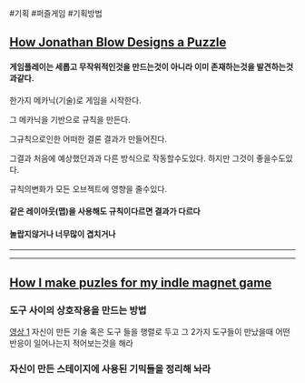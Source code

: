 #기획 #퍼즐게임 #기획방법


## [How Jonathan Blow Designs a Puzzle](https://youtu.be/2zK8ItePe3Y)
#### 게임플레이는 세롭고 무작위적인것을 만드는것이 아니라 이미 존재하는것을 발견하는것과같다.

한가지 메카닉(기술)로 게임을 시작한다.

그 메카닉을 기반으로 규칙을 만든다.

그규칙으로인한 어떠한 결론 결과가 만들어진다.

그결과 처음에 예상했던과과 다른 방식으로 작동할수도있다.
하지만 그것이 좋을수도있다.

규칙의변화가 모든 오브젝트에 영향을 줄수있다.



#### 같은 레이아웃(맵)을 사용해도 규칙이다르면 결과가 다르다

#### 놀랍지않거나 너무많이 겹치거나 



---
---
## [How I make puzles for my indle magnet game]( https://youtu.be/akeVPZLZejY )

### 도구 사이의 상호작용을 만드는 방법
[영상 1](https://youtu.be/akeVPZLZejY?t=217)
자신이 만든 기술 혹은 도구 들을 행렬로 두고 그 2가지 도구들이 만났을때 어떤 반응이 일어나는지 적어보는것을 해라 

### 자신이 만든 스테이지에 사용된 기믹들을 정리해 놔라
